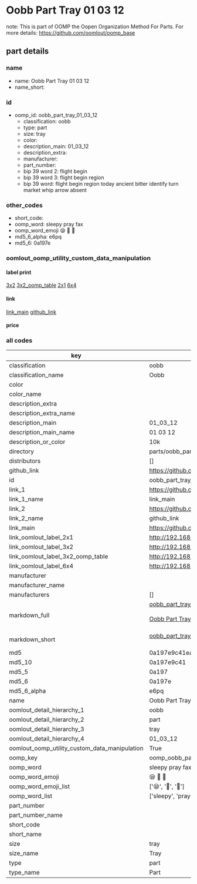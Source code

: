 # Oobb Part Tray 01 03 12  

note: This is part of OOMP the Oopen Organization Method For Parts. For more details: https://github.com/oomlout/oomp_base

##  part details





### name
* name: Oobb Part Tray 01 03 12
* name_short: 
### id
* oomp_id: oobb_part_tray_01_03_12
  * classification: oobb
  * type: part
  * size: tray
  * color: 
  * description_main: 01_03_12
  * description_extra: 
  * manufacturer: 
  * part_number: 
  * bip 39 word 2: flight begin
  * bip 39 word 3: flight begin region
  * bip 39 word: flight begin region today ancient bitter identify turn market whip arrow absent

### other_codes
* short_code: 
* oomp_word: sleepy pray fax
* oomp_word_emoji :sleepy: :pray: :fax:
* md5_6_alpha: e6pq
* md5_6: 0a197e






### oomlout_oomp_utility_custom_data_manipulation
#### label print
[3x2](http://192.168.1.245:1112/?label=oomp%20e6pq)
[3x2_oomp_table](http://192.168.1.107:1112/?label=oomp%20e6pq)
[2x1](http://192.168.1.242:1112/?label=oomp%20e6pq)
[6x4](http://192.168.1.55:1112/?label=oomp%20e6pq)    

#### link

[link_main](https://github.com/oomlout/oomlout_oomp_current_version_messy/tree/main/parts/oobb_part_tray_01_03_12) [github_link](https://github.com/oomlout/oomlout_oomp_part_src/tree/main/parts/oobb_part_tray_01_03_12)                             

#### price







### all codes 
| key | value |  
| --- | --- |  
| classification | oobb |  
| classification_name | Oobb |  
| color |  |  
| color_name |  |  
| description_extra |  |  
| description_extra_name |  |  
| description_main | 01_03_12 |  
| description_main_name | 01 03 12 |  
| description_or_color | 10k |  
| directory | parts/oobb_part_tray_01_03_12 |  
| distributors | [] |  
| github_link | https://github.com/oomlout/oomlout_oomp_part_src/tree/main/parts/oobb_part_tray_01_03_12 |  
| id | oobb_part_tray_01_03_12 |  
| link_1 | https://github.com/oomlout/oomlout_oomp_current_version_messy/tree/main/parts/oobb_part_tray_01_03_12 |  
| link_1_name | link_main |  
| link_2 | https://github.com/oomlout/oomlout_oomp_part_src/tree/main/parts/oobb_part_tray_01_03_12 |  
| link_2_name | github_link |  
| link_main | https://github.com/oomlout/oomlout_oomp_current_version_messy/tree/main/parts/oobb_part_tray_01_03_12 |  
| link_oomlout_label_2x1 | http://192.168.1.242:1112/?label=oomp%20e6pq |  
| link_oomlout_label_3x2 | http://192.168.1.245:1112/?label=oomp%20e6pq |  
| link_oomlout_label_3x2_oomp_table | http://192.168.1.107:1112/?label=oomp%20e6pq |  
| link_oomlout_label_6x4 | http://192.168.1.55:1112/?label=oomp%20e6pq |  
| manufacturer |  |  
| manufacturer_name |  |  
| manufacturers | [] |  
| markdown_full | [oobb_part_tray_01_03_12](https://github.com/oomlout/oomlout_oomp_current_version_messy/tree/main/parts/oobb_part_tray_01_03_12)<br>[](https://github.com/oomlout/oomlout_oomp_current_version_messy/tree/main/parts/oobb_part_tray_01_03_12)<br>[Oobb Part Tray 01 03 12](https://github.com/oomlout/oomlout_oomp_current_version_messy/tree/main/parts/oobb_part_tray_01_03_12)<br><br> |  
| markdown_short | [oobb_part_tray_01_03_12](https://github.com/oomlout/oomlout_oomp_current_version_messy/tree/main/parts/oobb_part_tray_01_03_12)<br><br> |  
| md5 | 0a197e9c41eace105b044e35690512c7 |  
| md5_10 | 0a197e9c41 |  
| md5_5 | 0a197 |  
| md5_6 | 0a197e |  
| md5_6_alpha | e6pq |  
| name | Oobb Part Tray 01 03 12 |  
| oomlout_detail_hierarchy_1 | oobb |  
| oomlout_detail_hierarchy_2 | part |  
| oomlout_detail_hierarchy_3 | tray |  
| oomlout_detail_hierarchy_4 | 01_03_12 |  
| oomlout_oomp_utility_custom_data_manipulation | True |  
| oomp_key | oomp_oobb_part_tray_01_03_12 |  
| oomp_word | sleepy pray fax |  
| oomp_word_emoji | :sleepy: :pray: :fax: |  
| oomp_word_emoji_list | [':sleepy:', ':pray:', ':fax:'] |  
| oomp_word_list | ['sleepy', 'pray', 'fax'] |  
| part_number |  |  
| part_number_name |  |  
| short_code |  |  
| short_name |  |  
| size | tray |  
| size_name | Tray |  
| type | part |  
| type_name | Part |  
